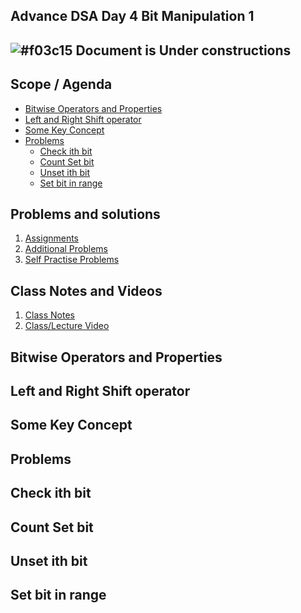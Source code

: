 ## Advance DSA Day 4 Bit Manipulation 1

## ![#f03c15](https://placehold.co/15x15/f03c15/f03c15.png) Document is Under constructions

## Scope / Agenda
- [Bitwise Operators and Properties](#bitwise-operators-and-properties)
- [Left and Right Shift operator](#left-and-right-shift-operator)
- [Some Key Concept](#some-key-concept)
- [Problems](#problems)
	- [Check ith bit](#check-ith-bit)
	- [Count Set bit](#count-set-bit)
	- [Unset ith bit](#unset-ith-bit)
	- [Set bit in range](#set-bit-in-range)
  

## Problems and solutions

1. [Assignments]()
2. [Additional Problems]()
3. [Self Practise Problems]()

## Class Notes and Videos

1. [Class Notes](../../../class_Notes/Advance%20DSA%20Notes/4.%20Adv%20Bit%20Manipulation1(04-10-23).pdf)
2. [Class/Lecture Video](https://www.youtube.com/watch?v=cNFRlj20ua8)


## Bitwise Operators and Properties
## Left and Right Shift operator
## Some Key Concept
## Problems	
## Check ith bit
## Count Set bit
## Unset ith bit
## Set bit in range